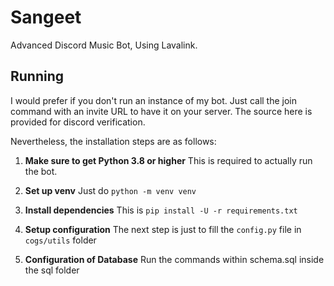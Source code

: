 
# Sangeet

Advanced Discord Music Bot, Using Lavalink.



## Running

I would prefer if you don't run an instance of my bot. Just call the join command with an invite URL to have it on your server. The source here is provided for discord verification.


Nevertheless, the installation steps are as follows:

1. **Make sure to get Python 3.8 or higher**
This is required to actually run the bot.

2. **Set up venv**
Just do `python -m venv venv`

3. **Install dependencies**
This is `pip install -U -r requirements.txt`

4. **Setup configuration**
The next step is just to fill the `config.py` file in `cogs/utils` folder

5. **Configuration of Database**
Run the commands within schema.sql inside the sql folder 
